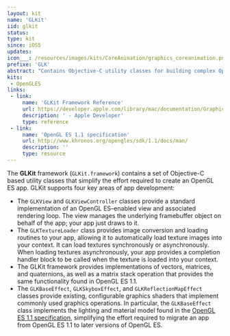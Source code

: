 ```yaml
---
layout: kit
name: 'GLKit'
iid: glkit
status:
type: kit
since: iOS5
updates:
icon___: /resources/images/kits/CoreAnimation/graphics_coreanimation.png
prefixe: 'GLK'
abstract: "Contains Objective-C utility classes for building complex OpenGL ES applications."
kits:
 - OpenGLES
links:
 - link:
     name: 'GLKit Framework Reference'
     url: https://developer.apple.com/library/mac/documentation/GraphicsImaging/Conceptual/CoreImaging/ci_intro/ci_intro.html
     description: ' - Apple Developer'
     type: reference
 - link:
     name: 'OpenGL ES 1.1 specification'
     url: http://www.khronos.org/opengles/sdk/1.1/docs/man/
     description: ''
     type: resource
---
```


The **GLKit** framework (`GLKit.framework`) contains a set of Objective-C based utility classes that simplify the effort required to create an OpenGL ES app. GLKit supports four key areas of app development:

* The `GLKView` and `GLKViewController` classes provide a standard implementation of an OpenGL ES–enabled view and associated rendering loop. The view manages the underlying framebuffer object on behalf of the app; your app just draws to it.
* The `GLKTextureLoader` class provides image conversion and loading routines to your app, allowing it to automatically load texture images into your context. It can load textures synchronously or asynchronously. When loading textures asynchronously, your app provides a completion handler block to be called when the texture is loaded into your context.
* The GLKit framework provides implementations of vectors, matrices, and quaternions, as well as a matrix stack operation that provides the same functionality found in OpenGL ES 1.1.
* The `GLKBaseEffect`, `GLKSkyboxEffect`, and `GLKReflectionMapEffect` classes provide existing, configurable graphics shaders that implement commonly used graphics operations. In particular, the `GLKBaseEffect` class implements the lighting and material model found in the [OpenGL ES 1.1 specification](http://www.khronos.org/opengles/sdk/1.1/docs/man/), simplifying the effort required to migrate an app from OpenGL ES 1.1 to later versions of OpenGL ES.
